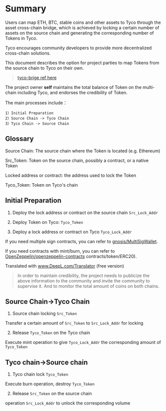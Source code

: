 # Summary

Users can map ETH, BTC, stable coins and other assets to Tyco through the asset cross-chain bridge, which is achieved by locking a certain number of assets on the source chain and generating the corresponding number of Tokens in Tyco.

Tyco encourages community developers to provide more decentralized cross-chain solutions.

This document describes the option for project parties to map Tokens from the source chain to Tyco on their own.

> [tyco-brige ref here](./tycobridge.md)

The project owner **self** maintains the total balance of Token on the multi-chain including Tyco, and endorses the credibility of Token.

The main processes include：

```
1）Initial Preparation
2）Source Chain -> Tyco Chain
3）Tyco Chain -> Source Chain
```

## Glossary 

Source Chain: The source chain where the Token is located (e.g. Ethereum)

Src_Token: Token on the source chain, possibly a contract, or a native Token

Locked address or contract: the address used to lock the Token

Tyco_Token: Token on Tyco's chain
## Initial Preparation

1) Deploy the lock address or contract on the source chain `Src_Lock_Addr`

2) Deploy Token on Tyco: `Tyco_Token`

3) Deploy a lock address or contract on Tyco `Tyco_Lock_Addr`

If you need multiple sign contracts, you can refer to [gnosis/MultiSigWallet](https://github.com/gnosis/MultiSigWallet).

If you need contracts with mint/burn, you can refer to [OpenZeppelin/openzeppelin-contracts](https://github.com/OpenZeppelin/openzeppelin-contracts/tree/master/) contracts/token/ERC20).

Translated with www.DeepL.com/Translator (free version)

> In order to maintain credibility, the project needs to publicize the above information to the community and invite the community to supervise it. And to monitor the total amount of coins on both chains.

## Source Chain->Tyco Chain

1) Source chain locking `Src_Token`

Transfer a certain amount of `Src_Token` to `Src_Lock_Addr` for locking

2) Release `Tyco_Token` on the Tyco chain

Execute mint operation to give `Tyco_Lock_Addr` the corresponding amount of `Tyco_Token`

## Tyco chain->Source chain

1) Tyco chain lock `Tyco_Token`

Execute burn operation, destroy `Tyco_Token`

2) Release `Src_Token` on the source chain

operation `Src_Lock_Addr` to unlock the corresponding volume